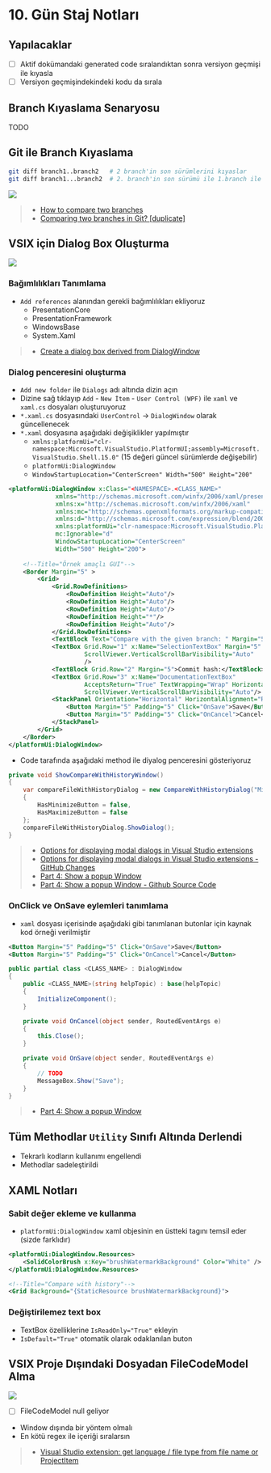 # 10. Gün Staj Notları

## Yapılacaklar

- [ ] Aktif dokümandaki generated code sıralandıktan sonra versiyon geçmişi ile kıyasla
- [ ] Versiyon geçmişindekindeki kodu da sırala

## Branch Kıyaslama Senaryosu

TODO

## Git ile Branch Kıyaslama 

```bash
git diff branch1..branch2   # 2 branch'in son sürümlerini kıyaslar
git diff branch1...branch2  # 2. branch'in son sürümü ile 1.branch ile kesişimi kıyaslanır
```

![](assets/git_compare_branch.png)

> - [How to compare two branches](https://devconnected.com/how-to-compare-two-git-branches/)
> - [Comparing two branches in Git? [duplicate]](https://stackoverflow.com/a/9834872s)

## VSIX için Dialog Box Oluşturma

![](assets/vsix_dialog_box_example.png)

### Bağımlılıkları Tanımlama

- `Add references` alanından gerekli bağımlılıkları ekliyoruz
    - PresentationCore
    - PresentationFramework
    - WindowsBase
    - System.Xaml

> - [Create a dialog box derived from DialogWindow](https://docs.microsoft.com/en-us/visualstudio/extensibility/creating-and-managing-modal-dialog-boxes?view=vs-2019&redirectedfrom=MSDN#create-a-dialog-box-derived-from-dialogwindows)

### Dialog penceresini oluşturma

- `Add new folder` ile `Dialogs` adı altında dizin açın
- Dizine sağ tıklayıp `Add` - `New İtem` - `User Control (WPF)` ile `xaml` ve `xaml.cs` dosyaları oluşturuyoruz
- `*.xaml.cs` dosyasındaki `UserControl` -> `DialogWindow` olarak güncellenecek
- `*.xaml` dosyasına aşağıdaki değişiklikler yapılmıştır
    - `xmlns:platformUi="clr-namespace:Microsoft.VisualStudio.PlatformUI;assembly=Microsoft.VisualStudio.Shell.15.0"` (15 değeri güncel sürümlerde değişebilir)
    - `platformUi:DialogWindow`
    - `WindowStartupLocation="CenterScreen" Width="500" Height="200"`

```xml
<platformUi:DialogWindow x:Class="<NAMESPACE>.<CLASS_NAME>"
             xmlns="http://schemas.microsoft.com/winfx/2006/xaml/presentation"
             xmlns:x="http://schemas.microsoft.com/winfx/2006/xaml"
             xmlns:mc="http://schemas.openxmlformats.org/markup-compatibility/2006" 
             xmlns:d="http://schemas.microsoft.com/expression/blend/2008" 
             xmlns:platformUi="clr-namespace:Microsoft.VisualStudio.PlatformUI;assembly=Microsoft.VisualStudio.Shell.15.0"
             mc:Ignorable="d" 
             WindowStartupLocation="CenterScreen"
             Width="500" Height="200">
    
    <!--Title="Örnek amaçlı GUI"-->
    <Border Margin="5" >
        <Grid>
            <Grid.RowDefinitions>
                <RowDefinition Height="Auto"/>
                <RowDefinition Height="Auto"/>
                <RowDefinition Height="Auto"/>
                <RowDefinition Height="*"/>
                <RowDefinition Height="Auto"/>
            </Grid.RowDefinitions>
            <TextBlock Text="Compare with the given branch: " Margin="5"/>
            <TextBox Grid.Row="1" x:Name="SelectionTextBox" Margin="5" MaxHeight="100" 
                     ScrollViewer.VerticalScrollBarVisibility="Auto"
                     />
            <TextBlock Grid.Row="2" Margin="5">Commit hash:</TextBlock>
            <TextBox Grid.Row="3" x:Name="DocumentationTextBox"
                     AcceptsReturn="True" TextWrapping="Wrap" HorizontalAlignment="Stretch" Margin="5"
                     ScrollViewer.VerticalScrollBarVisibility="Auto"/>
            <StackPanel Orientation="Horizontal" HorizontalAlignment="Right" Grid.Row="4">
                <Button Margin="5" Padding="5" Click="OnSave">Save</Button>
                <Button Margin="5" Padding="5" Click="OnCancel">Cancel</Button>
            </StackPanel>
        </Grid>
    </Border>
</platformUi:DialogWindow>
```

- Code tarafında aşağıdaki method ile diyalog penceresini gösteriyoruz

```c#
private void ShowCompareWithHistoryWindow()
{
    var compareFileWithHistoryDialog = new CompareWithHistoryDialog("Microsoft.VisualStudio.PlatformUI.DialogWindow")
    {
        HasMinimizeButton = false,
        HasMaximizeButton = false
    };
    compareFileWithHistoryDialog.ShowDialog();
}
```

> - [Options for displaying modal dialogs in Visual Studio extensions](https://www.visualstudiogeeks.com/extensibility/visual%20studio/options-for-displaying-modal-dialogs-in-visual-studio-extensions#use-vs-sdk)
> - [Options for displaying modal dialogs in Visual Studio extensions - GitHub Changes](https://github.com/onlyutkarsh/XamlDialogInVSExtensionDemo/commit/616a945e3399e4869c6cd4ef28cb5b377495559b)
> - [Part 4: Show a popup Window](https://michaelscodingspot.com/visual-studio-2017-extension-development-tutorial-part-4-show-a-popup-window/)
> - [Part 4: Show a popup Window - Github Source Code](https://github.com/michaelscodingspot/CodyDocs/tree/Part4/CodyDocs)

### OnClick ve OnSave eylemleri tanımlama

- `xaml` dosyası içerisinde aşağıdaki gibi tanımlanan butonlar için kaynak kod örneği verilmiştir

```xml
<Button Margin="5" Padding="5" Click="OnSave">Save</Button>
<Button Margin="5" Padding="5" Click="OnCancel">Cancel</Button>
```

```c#
public partial class <CLASS_NAME> : DialogWindow
{
    public <CLASS_NAME>(string helpTopic) : base(helpTopic)
    {
        InitializeComponent();
    }

    private void OnCancel(object sender, RoutedEventArgs e)
    {
        this.Close();
    }

    private void OnSave(object sender, RoutedEventArgs e)
    {
        // TODO
        MessageBox.Show("Save");
    }
}
```

> - [Part 4: Show a popup Window](https://michaelscodingspot.com/visual-studio-2017-extension-development-tutorial-part-4-show-a-popup-window/)

## Tüm Methodlar `Utility` Sınıfı Altında Derlendi

- Tekrarlı kodların kullanımı engellendi
- Methodlar sadeleştirildi

## XAML Notları

### Sabit değer ekleme ve kullanma

- `platformUi:DialogWindow` xaml objesinin en üstteki tagını temsil eder (sizde farklıdır)

```xml
<platformUi:DialogWindow.Resources>
    <SolidColorBrush x:Key="brushWatermarkBackground" Color="White" />
</platformUi:DialogWindow.Resources>

<!--Title="Compare with history"-->
<Grid Background="{StaticResource brushWatermarkBackground}">
```

### Değiştirilemez text box 

- TextBox özelliklerine `IsReadOnly="True"` ekleyin
- `IsDefault="True"` otomatik olarak odaklanılan buton

## VSIX Proje Dışındaki Dosyadan FileCodeModel Alma

![](assets/vsix_filecodemodel_null_error_note.png)

- [ ] FileCodeModel null geliyor
- Window dışında bir yöntem olmalı
- En kötü regex ile içeriği sıralarsın

> - [Visual Studio extension: get language / file type from file name or ProjectItem](https://stackoverflow.com/a/54317290)
